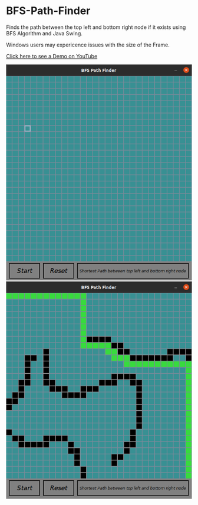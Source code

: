 # BFS-Path-Finder
Finds the path between the top left and bottom right node if it exists using BFS Algorithm and Java Swing.

Windows users may expericence issues with the size of the Frame.

<a href = "https://youtu.be/G_5D5MyGhR0">Click here to see a Demo on YouTube</a>

<img src = "images/image1.png">

<img src = "images/image2.png">

